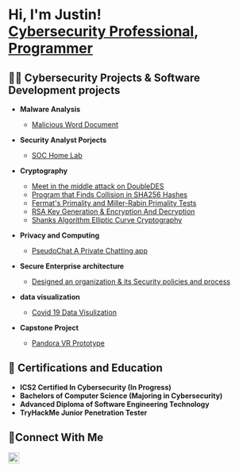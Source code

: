 <h1>Hi, I'm Justin! <br/><a href="https://www.linkedin.com/in/justin-langevin/">Cybersecurity Professional</a>, <a href="https://github.com/Justin200104">Programmer</a></h1>

<h2>👨‍💻 Cybersecurity Projects & Software Development projects</h2>

- <b>Malware Analysis</b>
  - [Malicious Word Document](https://github.com/Justin200104/MalwareAnalysisFinalProject)
  
- <b>Security Analyst Porjects</b>
  - [SOC Home Lab](https://github.com/Justin200104/Security-Analyst---SOC-Home-Lab)
  
- <b>Cryptography</b>
  - [Meet in the middle attack on DoubleDES](https://github.com/Justin200104/Meet-In-The-Middle-Attack-on-2DES/tree/main)
  - [Program that Finds Collision in SHA256 Hashes](https://github.com/Justin200104/SHA256-Collision-Finder)
  - [Fermat's Primality and Miller-Rabin Primality Tests](https://github.com/Justin200104/Fermat-s-Primality-and-Miller-Rabin-Primality-Test)
  - [RSA Key Generation & Encryption And Decryption](https://github.com/Justin200104/RSA-Key-Generation-Encrypt-and-Decrypt)
  - [Shanks Algorithm Elliptic Curve Cryptography](https://github.com/Justin200104/Elliptic-Curve-Cryptography)

- <b>Privacy and Computing</b>
  - [PseudoChat A Private Chatting app](https://github.com/Justin200104/PrivacyFinalProject)
    
- <b>Secure Enterprise architecture</b>
  - [Designed an organization & its Security policies and process](https://github.com/Justin200104/Designed-an-organization-its-Security-policies-and-process)
- <b>data visualization</b>
  - [Covid 19 Data Visulization](https://www.youtube.com/watch?v=QNjYpxxwE3c)
- <b>Capstone Project</b>
  - [Pandora VR Prototype](https://www.youtube.com/watch?v=T_eCAfjK-NY)

<h2>📝 Certifications and Education</h2>

- <b>ICS2 Certified In Cybersecurity (In Progress)</b>
- <b>Bachelors of Computer Science (Majoring in Cybersecurity)</b>
- <b>Advanced Diploma of Software Engineering Technology</b>
- <b>TryHackMe Junior Penetration Tester</b>


<h2>🤳Connect With Me</h2>

[<img align="left" alt="JoshMadakor | LinkedIn" width="22px" src="https://cdn.jsdelivr.net/npm/simple-icons@v3/icons/linkedin.svg" />][linkedin]

[linkedin]: https://www.linkedin.com/in/justin-langevin/




<!--
**Justin200104/Justin200104** is a ✨ _special_ ✨ repository because its `README.md` (this file) appears on your GitHub profile.

Here are some ideas to get you started:

- 🔭 I’m currently working on ...
- 🌱 I’m currently learning ...
- 👯 I’m looking to collaborate on ...
- 🤔 I’m looking for help with ...
- 💬 Ask me about ...
- 📫 How to reach me: ...
- 😄 Pronouns: ...
- ⚡ Fun fact: ...
-->
